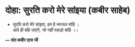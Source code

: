 # दोहा: सुरति करो मेरे सांइया (कबीर साहेब)

- सुरति करो मेरे सांइया, हम है भवजल मांहि ।\
  आपे ही बहि जाएंगे, जो नहीं पकड़ो बांहि ।।

**— संत कबीर दास जी**
